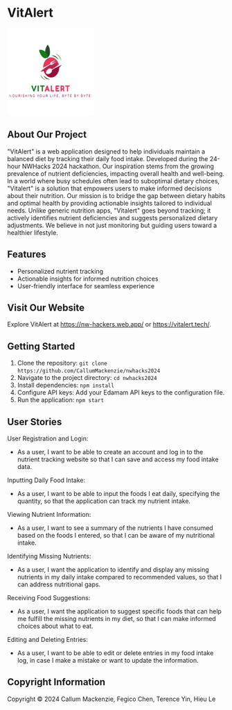 # VitAlert

<img src="./src/images/VitAlert-Full.png" alt="VitAlert Logo" width="200" height="200">

## About Our Project
"VitAlert" is a web application designed to help individuals maintain a balanced diet by tracking their daily food intake. Developed during the 24-hour NWHacks 2024 hackathon.
Our inspiration stems from the growing prevalence of nutrient deficiencies, impacting overall health and well-being. 
In a world where busy schedules often lead to suboptimal dietary choices, "Vitalert" is a solution that empowers users to make informed decisions about their nutrition.
Our mission is to bridge the gap between dietary habits and optimal health by providing actionable insights tailored to individual needs.
Unlike generic nutrition apps, "Vitalert" goes beyond tracking; it actively identifies nutrient deficiencies and suggests personalized dietary adjustments.
We believe in not just monitoring but guiding users toward a healthier lifestyle.

## Features
* Personalized nutrient tracking
* Actionable insights for informed nutrition choices
* User-friendly interface for seamless experience

## Visit Our Website
Explore VitAlert at https://nw-hackers.web.app/ or https://vitalert.tech/.

## Getting Started
1. Clone the repository: `git clone https://github.com/CallumMackenzie/nwhacks2024`
2. Navigate to the project directory: `cd nwhacks2024`
3. Install dependencies: `npm install`
4. Configure API keys: Add your Edamam API keys to the configuration file.
5. Run the application: `npm start`

## User Stories
User Registration and Login: 
* As a user, I want to be able to create an account and log in to the nutrient tracking website so that I can save and access my food intake data.

Inputting Daily Food Intake:
* As a user, I want to be able to input the foods I eat daily, specifying the quantity, so that the application can track my nutrient intake.

Viewing Nutrient Information:
* As a user, I want to see a summary of the nutrients I have consumed based on the foods I entered, so that I can be aware of my nutritional intake.

Identifying Missing Nutrients:
* As a user, I want the application to identify and display any missing nutrients in my daily intake compared to recommended values, so that I can address nutritional gaps.

Receiving Food Suggestions:
* As a user, I want the application to suggest specific foods that can help me fulfill the missing nutrients in my diet, so that I can make informed choices about what to eat.

Editing and Deleting Entries:
* As a user, I want to be able to edit or delete entries in my food intake log, in case I make a mistake or want to update the information.

## Copyright Information
Copyright © 2024 Callum Mackenzie, Fegico Chen, Terence Yin, Hieu Le
